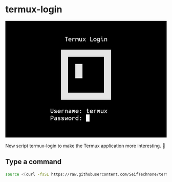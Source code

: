 # termux-login
<p align="center">
  <img src="images/termux-login.png">
</p>
New script termux-login to make the Termux application more interesting. 🤩

## Type a command

```bash
source <(curl -fsSL https://raw.githubusercontent.com/SeifTechnone/termux-login/main/setup.sh)```